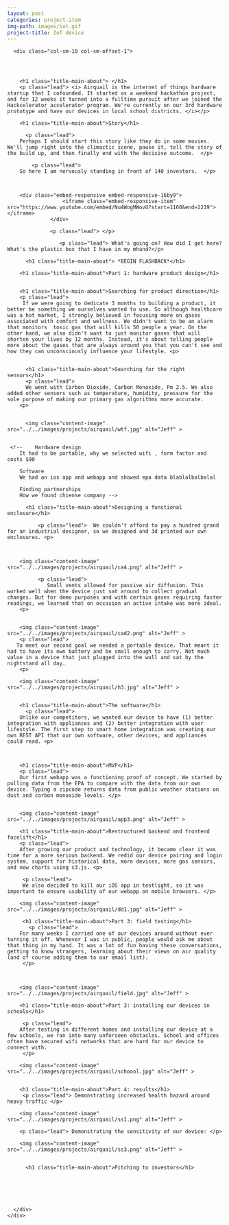```yaml
---
layout: post
categories: project-item
img-path: images/iot.gif
project-title: IoT device
---
```


<div class="container">
  <div class="description"> 
    <div class="row text-left">

      <div class="col-sm-10 col-sm-offset-1">
        



        <h1 class="title-main-about"> </h1>
        <p class="lead"> <i> Airquail is the internet of things hardware startup that I cofounded. It started as a weekend hackathon project, and for 12 weeks it turned into a fulltime pursuit after we joined the Hackcelerator accelerator program. We're currently on our 3rd hardware prototype and have our devices in local school districts. </i></p>

        <h1 class="title-main-about">Story</h1>

          <p class="lead"> 
        Perhaps I should start this story like they do in some movies. We'll jump right into the climactic scene, pause it, tell the story of the build up, and then finally end with the decisive outcome.  </p>

            <p class="lead"> 
        So here I am nervously standing in front of 140 investors.  </p>



        <div class="embed-responsive embed-responsive-16by9">
                      <iframe class="embed-responsive-item" src="https://www.youtube.com/embed/Nu4WogMWovU?start=1160&end=1219"></iframe>
                  </div>

                  <p class="lead"> </p>

                     <p class="lead"> What's going on? How did I get here? What's the plastic box that I have in my mhand?</p>

          <h1 class="title-main-about"> *BEGIN FLASHBACK*</h1>
        
        <h1 class="title-main-about">Part 1: hardware product design</h1>
        
        
        <h1 class="title-main-about">Searching for product direction</h1>
        <p class="lead"> 
         If we were going to dedicate 3 months to building a product, it better be something we ourselves wanted to use. So although healthcare was a hot market, I strongly believed in focusing more on gases associated with comfort and wellness. We didn't want to be an alarm that monitors  toxic gas that will kills 50 people a year. On the other hand, we also didn't want to just monitor gases that will shorten your lives by 12 months. Instead, it's about telling people more about the gases that are always around you that you can't see and how they can unconsciously influence your lifestyle. <p>


          <h1 class="title-main-about">Searching for the right sensors</h1>
          <p class="lead">
          We went with Carbon Dioxide, Carbon Monoxide, Pm 2.5. We also added other sensors such as temperature, humidity, pressure for the sole purpose of making our primary gas algorithms more accurate.
        <p>


          <img class="content-image"  src="../../images/projects/airquail/wtf.jpg" alt="Jeff" >


     <!--    Hardware design
        It had to be portable, why we selected wifi , form factor and costs $90

        Software
        We had an ios app and webapp and showed epa data blablalbalbalal

        Finding partnerships
        How we found chiense company -->

   <!--      <h1 class="title-main-about">The team</h1> -->
      


          <h1 class="title-main-about">Designing a functional enclosure</h1>

              <p class="lead">  We couldn't afford to pay a hundred grand for an industrial designer, so we designed and 3d printed our own enclosures. <p>

              

        <img class="content-image"  src="../../images/projects/airquail/ca4.png" alt="Jeff" >

              <p class="lead">
                 Small vents allowed for passive air diffusion. This worked well when the device just sat around to collect gradual changes. But for demo purposes and with certain gases requiring faster readings, we learned that on occasion an active intake was more ideal. 
        <p>
       

        <img class="content-image"  src="../../images/projects/airquail/cad2.png" alt="Jeff" >
        <p class="lead">
       To meet our second goal we needed a portable device. That meant it had to have its own battery and be small enough to carry. Not much value in a device that just plugged into the wall and sat by the nightstand all day.
        <p>

        <img class="content-image"  src="../../images/projects/airquail/h3.jpg" alt="Jeff" >

     
        <h1 class="title-main-about">The software</h1>
          <p class="lead"> 
        Unlike our competitors, we wanted our device to have (1) better integration with appliances and (2) better integration with user lifestyle. The first step to smart home integration was creating our own REST API that our own software, other devices, and appliances could read. <p>


        
        <h1 class="title-main-about">MVP</h1>
        <p class="lead"> 
        Our first webapp was a functioning proof of concept. We started by pulling data from the EPA to compare with the data from our own device. Typing a zipcode returns data from public weather stations on dust and carbon monoxide levels. </p>


        <img class="content-image"  src="../../images/projects/airquail/app3.png" alt="Jeff" >

        <h1 class="title-main-about">Restructured backend and frontend facelift</h1>
        <p class="lead"> 
        After growing our product and technology, it became clear it was time for a more serious backend. We redid our device pairing and login system, support for historical data, more devices, more gas sensors, and new charts using c3.js. <p>

         <p class="lead"> 
         We also decided to kill our iOS app in testlight, so it was important to ensure usability of our webapp on mobile browsers. </p>

        <img class="content-image"  src="../../images/projects/airquail/dd1.jpg" alt="Jeff" >

         <h1 class="title-main-about">Part 3: field testing</h1>
           <p class="lead"> 
        For many weeks I carried one of our devices around without ever turning it off. Whenever I was in public, people would ask me about that thing in my hand. It was a lot of fun having these conversations, getting to know strangers, learning about their views on air quality (and of course adding them to our email list).
         </p> 


        
        <img class="content-image"  src="../../images/projects/airquail/field.jpg" alt="Jeff" >

        <h1 class="title-main-about">Part 3: installing our devices in schools</h1>

         <p class="lead"> 
        After testing in different homes and installing our device at a few schools, we ran into many unforseen obstacles. School and offices often have secured wifi networks that are hard for our device to connect with.
         </p> 

        <img class="content-image"  src="../../images/projects/airquail/schoool.jpg" alt="Jeff" >


        <h1 class="title-main-about">Part 4: results</h1>
         <p class="lead"> Demonstrating increased health hazard around heavy traffic </p>

        <img class="content-image"  src="../../images/projects/airquail/ss1.png" alt="Jeff" >

        <p class="lead"> Demonstrating the sensitivity of our device: </p>

        <img class="content-image"  src="../../images/projects/airquail/ss3.png" alt="Jeff" >
        

          <h1 class="title-main-about">Pitching to investors</h1>

 
       
        


      </div>
    </div>
  </div>
</div>